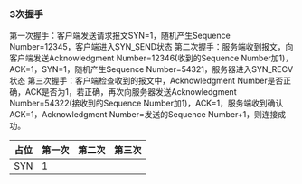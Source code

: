 ### 3次握手
第一次握手：客户端发送请求报文SYN=1，随机产生Sequence Number=12345，客户端进入SYN_SEND状态
第二次握手：服务端收到报文，向客户端发送Acknowledgment Number=12346(收到的Sequence Number加1)，ACK=1，SYN=1，随机产生Sequence Number=54321，服务器进入SYN_RECV状态
第三次握手：客户端检查收到的报文中，Acknowledgment Number是否正确，ACK是否为1，若正确，再次向服务器发送Acknowledgment Number=54322(接收到的Sequence Number加1)，ACK=1，服务端收到确认ACK=1，Acknowledgment Number=发送的Sequence Number+1，则连接成功。

占位 | 第一次 | 第二次 | 第三次
--- | --- | --- | ---
SYN | 1 | 

